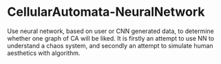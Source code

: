# CellularAutomata-NeuralNetwork
Use neural network, based on user or CNN generated data, to determine whether one graph of CA will be liked. It is firstly an attempt to use NN to understand a chaos system, and secondly an attempt to simulate human aesthetics with algorithm.
